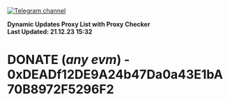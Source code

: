[![Telegram channel](https://img.shields.io/endpoint?url=https://runkit.io/damiankrawczyk/telegram-badge/branches/master?url=https://t.me/n4z4v0d)](https://t.me/n4z4v0d) 

**Dynamic Updates Proxy List with Proxy Checker**  
**Last Updated: 21.12.23 15:32**

# DONATE (_any evm_) - 0xDEADf12DE9A24b47Da0a43E1bA70B8972F5296F2
